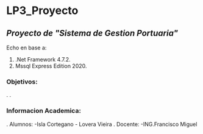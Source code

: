 # LP3_Proyecto
## *Proyecto de "Sistema de Gestion Portuaria"* 
Echo en base a:
1. .Net Framework 4.7.2.
2. Mssql Express Edition 2020.
### Objetivos:
.
.
### Informacion Academica:
. Alumnos:
	-Isla Cortegano
	- Lovera Vieira
. Docente:
	-ING.Francisco Miguel


